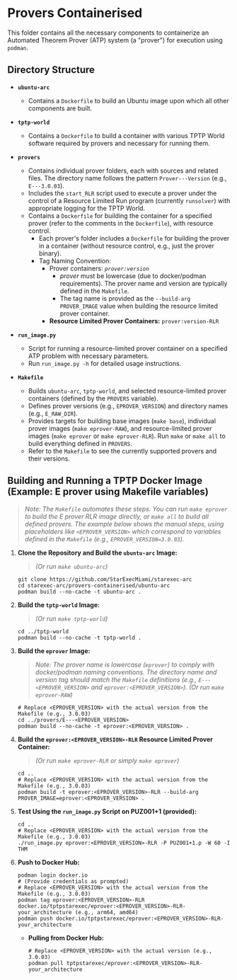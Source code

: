 # Provers Containerised

This folder contains all the necessary components to containerize an Automated Theorem Prover
(ATP) system (a "prover") for execution using `podman`.

## Directory Structure

- **`ubuntu-arc`**
  - Contains a `Dockerfile` to build an Ubuntu image upon which all other components are built.

- **`tptp-world`**
  - Contains a `Dockerfile` to build a container with various TPTP World software required by
    provers and necessary for running them.

- **`provers`**
  - Contains individual prover folders, each with sources and related files.
    The directory name follows the pattern `Prover---Version` (e.g., `E---3.0.03`).
  - Includes the `start_RLR` script used to execute a prover under the control of a Resource
    Limited Run program (currently `runsolver`) with appropriate logging for the TPTP World.
  - Contains a `Dockerfile` for building the container for a specified prover (refer to the
    comments in the `Dockerfile`), with resource control.
    - Each prover's folder includes a `Dockerfile` for building the prover in a container (without
      resource control, e.g., just the prover binary).
    - Tag Naming Convention:
      - Prover containers: *`prover:version`*
        - *prover* must be lowercase (due to docker/podman requirements).
          The prover name and version are typically defined in the `Makefile`.
        - The tag name is provided as the `--build-arg PROVER_IMAGE` value when building the resource limited prover container.
      - **Resource Limited Prover Containers:** `prover:version-RLR`

- **`run_image.py`**
  - Script for running a resource-limited prover container on a specified ATP problem with necessary parameters.
  - Run `run_image.py -h` for detailed usage instructions.

- **`Makefile`**
  - Builds `ubuntu-arc`, `tptp-world`, and selected resource-limited prover containers (defined by the `PROVERS` variable).
  - Defines prover versions (e.g., `EPROVER_VERSION`) and directory names (e.g., `E_RAW_DIR`).
  - Provides targets for building base images (`make base`), individual prover images (`make eprover-RAW`), and resource-limited prover images (`make eprover` or `make eprover-RLR`). Run `make` or `make all` to build everything defined in `PROVERS`.
  - Refer to the `Makefile` to see the currently supported provers and their versions.

## Building and Running a TPTP Docker Image (Example: E prover using Makefile variables)

> *Note: The `Makefile` automates these steps. You can run `make eprover` to build the E prover RLR image directly, or `make all` to build all defined provers.*
> *The example below shows the manual steps, using placeholders like `<EPROVER_VERSION>` which correspond to variables defined in the `Makefile` (e.g., `EPROVER_VERSION=3.0.03`).*

1. **Clone the Repository and Build the `ubuntu-arc` Image:**
    > *(Or run `make ubuntu-arc`)*

    ```shell
    git clone https://github.com/StarExecMiami/starexec-arc
    cd starexec-arc/provers-containerised/ubuntu-arc
    podman build --no-cache -t ubuntu-arc .
    ```

2. **Build the `tptp-world` Image:**
    > *(Or run `make tptp-world`)*

    ```shell
    cd ../tptp-world
    podman build --no-cache -t tptp-world .
    ```

3. **Build the `eprover` Image:**
    > *Note: The prover name is lowercase (`eprover`) to comply with docker/podman naming conventions. The directory name and version tag should match the `Makefile` definitions (e.g., `E---<EPROVER_VERSION>` and `eprover:<EPROVER_VERSION>`).*
    > *(Or run `make eprover-RAW`)*

    ```shell
    # Replace <EPROVER_VERSION> with the actual version from the Makefile (e.g., 3.0.03)
    cd ../provers/E---<EPROVER_VERSION> 
    podman build --no-cache -t eprover:<EPROVER_VERSION> .
    ```

4. **Build the `eprover:<EPROVER_VERSION>-RLR` Resource Limited Prover Container:**
    > *(Or run `make eprover-RLR` or simply `make eprover`)*

    ```shell
    cd .. 
    # Replace <EPROVER_VERSION> with the actual version from the Makefile (e.g., 3.0.03)
    podman build -t eprover:<EPROVER_VERSION>-RLR --build-arg PROVER_IMAGE=eprover:<EPROVER_VERSION> .
    ```

5. **Test Using the `run_image.py` Script on PUZ001+1 (provided):**

    ```shell
    cd ..
    # Replace <EPROVER_VERSION> with the actual version from the Makefile (e.g., 3.0.03)
    ./run_image.py eprover:<EPROVER_VERSION>-RLR -P PUZ001+1.p -W 60 -I THM
    ```

6. **Push to Docker Hub:**

    ```shell
    podman login docker.io 
    # (Provide credentials as prompted)
    # Replace <EPROVER_VERSION> with the actual version from the Makefile (e.g., 3.0.03)
    podman tag eprover:<EPROVER_VERSION>-RLR docker.io/tptpstarexec/eprover:<EPROVER_VERSION>-RLR-your_architecture (e.g., arm64, amd64)
    podman push docker.io/tptpstarexec/eprover:<EPROVER_VERSION>-RLR-your_architecture
    ```

    - **Pulling from Docker Hub:**
  
      ```shell
      # Replace <EPROVER_VERSION> with the actual version (e.g., 3.0.03)
      podman pull tptpstarexec/eprover:<EPROVER_VERSION>-RLR-your_architecture
      ```

